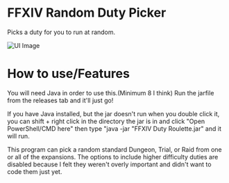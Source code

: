 # FFXIV Random Duty Picker
 Picks a duty for you to run at random.

![UI Image](https://i.imgur.com/Xi0qVzj.png)


<h1>How to use/Features</h1>
You will need Java in order to use this.(Minimum 8 I think)
Run the jarfile from the releases tab and it'll just go! 

If you have Java installed, but the jar doesn't run when you double click it, you can shift + right click in the directory the jar is in and click "Open PowerShell/CMD here" then type "java -jar "FFXIV Duty Roulette.jar" and it will run.  

This program can pick a random standard Dungeon, Trial, or Raid from one or all of the expansions. The options to include higher difficulty duties are disabled because I felt they weren't overly important and didn't want to code them just yet.